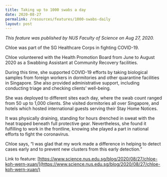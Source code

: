 ```yaml
---
title: Taking up to 1000 swabs a day
date: 2020-08-27
permalink: /resources/features/1000-swabs-daily
layout: post
---
```

*This feature was published by NUS Faculty of Science on Aug 27, 2020.*

Chloe was part of the SG Healthcare Corps in fighting COVID-19.

Chloe volunteered with the Health Promotion Board from June to August 2020 as a Swabbing Assistant at Community Recovery facilities.

During this time, she supported COVID-19 efforts by taking biological samples from foreign workers in dormitories and other quarantine facilities in Singapore. She also provided administrative support, including conducting triage and checking clients’ well-being.

She was deployed to different sites each day, where the swab count ranged from 50 up to 1,000 clients. She visited dormitories all over Singapore, and hotels which hosted international guests serving their Stay Home Notices.

It was physically draining, standing for hours drenched in sweat with the heat trapped beneath full protective gear. Nevertheless, she found it fulfilling to work in the frontline, knowing she played a part in national efforts to fight the coronavirus.

Chloe says, “I was glad that my work made a difference in helping to detect cases early and to prevent new clusters from this early detection.”

Link to feature: [https://www.science.nus.edu.sg/blog/2020/08/27/chloe-koh-wern-xuan/](https://www.science.nus.edu.sg/blog/2020/08/27/chloe-koh-wern-xuan/)
